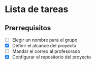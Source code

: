 # Lista de tareas

## Prerrequisitos

- [ ] Elegir un nombre para el grupo
- [X] Definir el alcance del proyecto
- [ ] Mandar el correo al profesorado
- [X] Configurar el repositorio del proyecto
